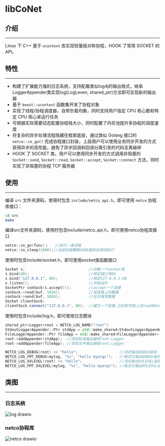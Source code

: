 # libCoNet

## 介绍
---
Linux 下 C++ 基于 `ucontext` 库实现轻量级对称协程，HOOK 了常用 SOCKET 的 API。

## 特性
---
* 构建了扩展能力强的日志系统，支持配置类似log4j的输出格式，继承LoggerAppender类实现log(LogLeven, shared_ptr<LogEvent>)方法即可实现新的输出器
* 基于 `boost::ucontext` 函数集开发了协程对象
* 实现了线程/协程调度器，自带负载均衡，同时支持用户指定 CPU 核心数和特定 CPU 核心来运行任务
* 可根据实际需要动态配置协程栈大小，同时配置了内存池提升多协程的调度速度
* 将复杂的异步处理流程隐藏在框架底层，通过类似 Golang 接口的 `netco::co_go()` 完成协程接口封装，上层用户可以使用业务同步开发的方式获得异步的高性能，避免了异步回调和回调分离引发的代码支离破碎
* HOOK 了 SOCKET 类，用户可以使用同步开发的方式调用非阻塞的 `Socket::send`, `Socket::read`, `Socket::accept`, `Socket::connect` 方法，同时实现了非阻塞的协程 TCP 服务器

## 使用
---
编译 `src` 文件夹源码，使用时包含 `include/netco_api.h`，即可使用 `netco` 协程库接口：

```sh
cd src
make
```
编译src文件夹源码，使用时包含include/netco_api.h，即可使用netco协程库接口
``` cpp
netco::co_go(func)；   //执行一条协程
netco::co_sleep(1000);//当前协程睡眠1000毫秒后继续执行
```
使用时包含include/socket.h，即可使用socket族函数接口
``` cpp
Socket s;                             //创建一个socket类
s.bind(80);                           //绑定端口号80
s.bind("127.0.0.1", 80);              //绑定127.0.0.1:80
s.listen();                           //开始监听
SocketPtr conSock(s.accept());        //accept一个连接
conSock->read(buf, 1024);             //读连接上的数据
conSock->send(buf, 1024);             //往对端写数据
Socket clientSock;
clientSock.connect("127.0.0.1", 80);  //建立一个连接,之后即可如上述read和send
```
使用时包含include/log.h，即可使用日志模块
``` cpp
shared_ptr<Logger>root = NETCO_LOG_NAME("root")                                  //返回名为root的Logger, 不存在则新建
StdoutLoggerAppender::Ptr stdApp = std::make_shared<StdoutLoggerAppender>();     //标准输出
FileLoggerAppender::Ptr fileApp = std::make_shared<FileLoggerAppender>("./log"); //输出到文件./log
root->addAppender(stdApp);  //添加标准输出器到root:Logger
root->addAppender(fileApp); //添加文件输出器到root:Logger

NETCO_LOG_DEBUG(root) << "hello";                   //流式输出DEBUG级别
NETCO_LOG_FMT_DEBUG(mylog, "%s", "hello myargs");   //格式化输出DEBUG级别
NETCO_LOG_XXLEVEL(root) << "hello";                 //流式输出XXLEVEL级别
NETCO_LOG_FMT_XXLEVEL(mylog, "%s", "hello myargs"); //格式化输出XXLEVEL级别
```
## 类图
---
### 日志系统
![log drawio](https://github.com/bobobobn/libNetCo/assets/145976151/6cda3728-0b86-438c-a443-b8eaac114f2a)
### netco协程库
![netco drawio](https://github.com/bobobobn/libNetCo/assets/145976151/c3603d48-9697-4596-aec0-cada6e540b3d)
